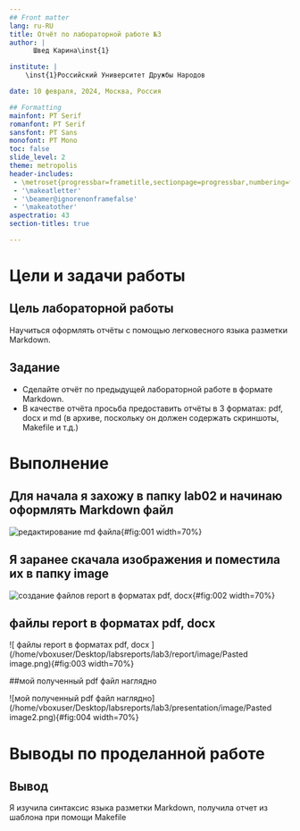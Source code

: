 ```yaml
---
## Front matter
lang: ru-RU
title: Отчёт по лабораторной работе №3
author: |
	  Швед Карина\inst{1}

institute: |
	\inst{1}Российский Университет Дружбы Народов

date: 10 февраля, 2024, Москва, Россия

## Formatting
mainfont: PT Serif
romanfont: PT Serif
sansfont: PT Sans
monofont: PT Mono
toc: false
slide_level: 2
theme: metropolis
header-includes: 
 - \metroset{progressbar=frametitle,sectionpage=progressbar,numbering=fraction}
 - '\makeatletter'
 - '\beamer@ignorenonframefalse'
 - '\makeatother'
aspectratio: 43
section-titles: true

---
```


# Цели и задачи работы

## Цель лабораторной работы

Научиться оформлять отчёты с помощью легковесного языка разметки Markdown.

## Задание

* Сделайте отчёт по предыдущей лабораторной работе в формате Markdown.
* В качестве отчёта просьба предоставить отчёты в 3 форматах: pdf, docx и md (в архиве,
поскольку он должен содержать скриншоты, Makefile и т.д.)


# Выполнение

## Для начала я захожу в папку lab02 и начинаю оформлять Markdown файл

![редактирование md файла](/home/vboxuser/Desktop/labsreports/lab3/report/image/photo_2025-03-08_11-58-54.jpg){#fig:001 width=70%}

## Я заранее скачала изображения и поместила их в папку image

![ создание  файлов report  в форматах pdf, doсx](/home/vboxuser/Desktop/labsreports/lab3/report/image/photo_2025-03-08_11-59-25.jpg){#fig:002 width=70%}

## файлы report  в форматах pdf, doсx

![ файлы report  в форматах pdf, doсx ](/home/vboxuser/Desktop/labsreports/lab3/report/image/Pasted image.png){#fig:003 width=70%}

##мой полученный pdf файл наглядно

![мой полученный pdf файл наглядно](/home/vboxuser/Desktop/labsreports/lab3/presentation/image/Pasted image2.png){#fig:004 width=70%}


# Выводы по проделанной работе

## Вывод

Я изучила синтаксис языка разметки Markdown, получила отчет из шаблона при помощи Makefile

